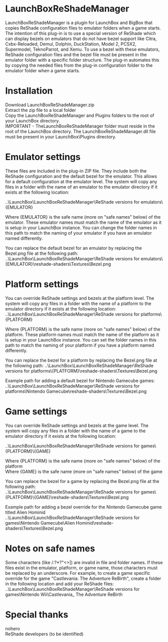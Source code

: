 # LaunchBoxReShadeManager
LaunchBoxReShadeManager is a plugin for LaunchBox and BigBox that copies ReShade configuration files to emulator folders when a game starts. The intention of this plug-in is to use a special version of ReShade which can display bezels on emulators that do not have bezel support like Citra, Cxbx-Reloaded, Demul, Dolphin, DuckStation, Model 2, PCSX2, Supermodel, TeknoParrot, and Xemu. To use a bezel with these emulators, ReShade configuration files and the bezel file must be present in the emulator folder with a specific folder structure. The plug-in automates this by copying the needed files from the plug-in configuration folder to the emulator folder when a game starts.

# Installation
Download LaunchBoxReShadeManager.zip  
Extract the zip file to a local folder  
Copy the LaunchBoxReShadeManager and Plugins folders to the root of your LaunchBox directory.  
IMPORTANT - TheLaunchBoxReShadeManager folder must reside in the root of the LaunchBox directory. The LaunchBoxReShadeManager.dll file must be present in your LaunchBox\Plugins directory. 

# Emulator settings
These files are included in the plug-in ZIP file.  They include both the ReShade configuration and the default bezel for the emulator. This allows for a default configuration at the emulator level. The system will copy any files in a folder with the name of an emulator to the emulator directory if it exists at the following location:  
  
..\LaunchBox\LaunchBoxReShadeManager\ReShade versions for emulators\\{EMULATOR}  
  
Where {EMULATOR} is the safe name (more on "safe names" below) of the emulator. These emulator names must match the name of the emulator as it is setup in your LaunchBox instance. You can change the folder names in this path to match the naming of your emulator if you have an emulator named differently.  
  
You can replace the default bezel for an emulator by replacing the Bezel.png file at the following path:  
..\LaunchBox\LaunchBoxReShadeManager\ReShade versions for emulators\\{EMULATOR}\reshade-shaders\Textures\Bezel.png

# Platform settings
You can override ReShade settings and bezels at the platform level. The system will copy any files in a folder with the name of a platform to the emulator directory if it exists at the following location:
..\LaunchBox\LaunchBoxReShadeManager\ReShade versions for platforms\\{PLATFORM}

Where {PLATFORM} is the safe name (more on "safe names" below) of the platform. These platform names must match the name of the platform as it is setup in your LaunchBox instance. You can set the folder names in this path to match the naming of your platform if you have a platform named differently.

You can replace the bezel for a platform by replacing the Bezel.png file at the following path: 
..\LaunchBox\LaunchBoxReShadeManager\ReShade versions for platforms\\{PLATFORM}\reshade-shaders\Textures\Bezel.png  
  
Example path for adding a default bezel for Nintendo Gamecube games:  
..\LaunchBox\LaunchBoxReShadeManager\ReShade versions for platforms\Nintendo Gamecube\reshade-shaders\Textures\Bezel.png

# Game settings
You can override ReShade settings and bezels at the game level.  The system will copy any files in a folder with the name of a game to the emulator directory if it exists at the following location:  

..\LaunchBox\LaunchBoxReShadeManager\ReShade versions for games\\{PLATFORM}\\{GAME}  
  
Where {PLATFORM} is the safe name (more on "safe names" below) of the platform  
Where {GAME} is the safe name (more on "safe names" below) of the game  

You can replace the bezel for a game by replacing the Bezel.png file at the following path:  
..\LaunchBox\LaunchBoxReShadeManager\ReShade versions for games\\{PLATFORM}\\{GAME}\\reshade-shaders\Textures\Bezel.png  
  
Example path for adding a bezel override for the Nintendo Gamecube game titled Alien Hominid  
..\LaunchBox\LaunchBoxReShadeManager\ReShade versions for games\Nintendo Gamecube\Alien Hominid\reshade-shaders\Textures\Bezel.png  

# Notes on safe names
Some characters (like /:?*?"<>|) are invalid in file and folder names. If these files exist in the emulator, platform, or game name, those characters must be replaced by an underscore. For example, to create a game specific override for the game "Castlevania: The Adventure ReBirth", create a folder in the following location and add your ReShade files:  
..\LaunchBox\LaunchBoxReShadeManager\ReShade versions for games\Nintendo Wii\Castlevania_ The Adventure ReBirth

# Special thanks
nohero  
ReShade developers (to be identified)
